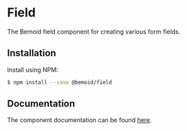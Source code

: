 # Field

The Bemoid field component for creating various form fields.

## Installation

Install using NPM:

```bash
$ npm install --save @bemoid/field
```

## Documentation

The component documentation can be found [here](field.md).
